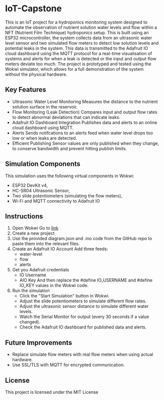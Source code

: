 # IoT-Capstone
This is an IoT project for a hydroponics monitoring system designed to automate the observation of nutrient solution water levels and flow within a NFT (Nutrient Film Technique) hydroponics setup. This is built using an ESP32 microcontroller, the system collects data from an ultrasonic water level sensor and two simulated flow meters to detect low solution levels and potential leaks in the system. This data is transmitted to the Adafruit IO cloud dashboard using the MQTT protocol for a real-time visualisation of systems and alerts for when a leak is detected or the input and output flow meters deviate too much.
The project is prototyped and tested using the Wokwi simulator, which allows for a full demonstration of the system without the physical hardware.
## Key Features
* Ultrasonic Water Level Monitoring
  Measures the distance to the nutrient solution surface in the reservoir.
* Flow Monitoring (Leak Detection)
  Compares input and output flow rates to detect abnormal deviations that can indicate leaks.
* Adafruit IO Dashboard Integration
  Publishes data and alerts to an online cloud dashboard using MQTT.
* Alerts
  Sends notifcations to an alerts feed when water level drops too low or when leaks are detected.
* Efficient Publishing
  Sensor values are only published when they change, to conserve bandwidth and prevent hitting      publish limits.

## Simulation Components
This simulation uses the following virtual components in Wokwi:
* ESP32 DevKit v4,
* HC-SR04 Ultrasonic Sensor,
* Two slide potentiometers (simulating the flow meters),
* Wi-Fi and MQTT connectivity to Adafruit IO

## Instructions
1. Open Wokwi
   Go to [link](https//wokwi.com)
2. Create a new project
3. Use the provided diagram.json and .ino code from the GitHub repo to paste them into the         relevant files.
4. Create an Adafruit IO Account
   Add three feeds:
   * water-level
   * flow
   * alerts
5. Get you Adafruit credentials
   * IO Username
   * AIO Key
   And then replace the #define IO_USERNAME and #define IO_KEY values in the Wokwi code.
6. Run the simulation
   * Click the "Start Simulation" button in Wokwi.
   * Adjust the slide potentiometers to simulate different flow rates.
   * Adjust the ultrasonic sensor distance to simulate different water levels.
   * Watch the Serial Monitor for output (every 30 seconds if a value changed).
   * Check the Adafruit IO dashboard for published data and alerts.

## Future Improvements
* Replace simulate flow meters with real flow meters when using actual hardware.
* Use SSL/TLS with MQTT for encrypted communication.

## License
This project is licensed under the MIT License
